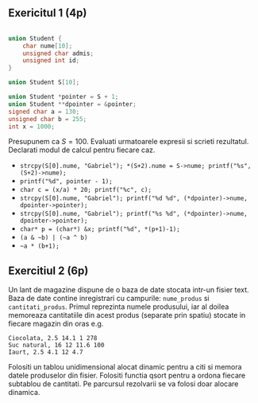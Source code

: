 ## Exericitul 1 (4p)

```c

union Student {
    char nume[10];
    unsigned char admis;
    unsigned int id;
}

union Student S[10];

union Student *pointer = S + 1;
union Student **dpointer = &pointer;
signed char a = 130;
unsigned char b = 255;
int x = 1000;
```

Presupunem ca $S=100$. Evaluati urmatoarele expresii si scrieti rezultatul. Declarati modul de calcul pentru fiecare caz.

- ``strcpy(S[0].nume, "Gabriel"); *(S+2).nume = S->nume; printf("%s", (S+2)->nume);``
- ``printf("%d", pointer - 1);``
- ``char c = (x/a) * 20; printf("%c", c);``
- ``strcpy(S[0].nume, "Gabriel"); printf("%d %d", (*dpointer)->nume, dpointer->pointer);``
- ``strcpy(S[0].nume, "Gabriel"); printf("%s %d", (*dpointer)->nume, dpointer->pointer);``
- ``char* p = (char*) &x; printf("%d", *(p+1)-1);``
- ``(a & ~b) | (~a ^ b)``
- ``~a * (b+1);``

## Exercitiul 2 (6p)

Un lant de magazine dispune de o baza de date stocata intr-un fisier text. Baza de date contine inregistrari cu campurile: ``nume_produs`` si ``cantitati_produs``. Primul reprezinta numele produsului, iar al doilea memoreaza cantitatiile din acest produs (separate prin spatiu) stocate in fiecare magazin din oras e.g.

```
Ciocolata, 2.5 14.1 1 278
Suc natural, 16 12 11.6 100
Iaurt, 2.5 4.1 12 4.7
```

Folositi un tablou unidimensional alocat dinamic pentru a citi si memora datele produselor din fisier. Folositi functia qsort pentru a ordona fiecare subtablou de cantitati. Pe parcursul rezolvarii se va folosi doar alocare dinamica.

